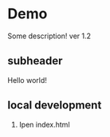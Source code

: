 # Demo

Some description!
ver 1.2

## subheader
Hello world!

## local development
1. Ipen index.html